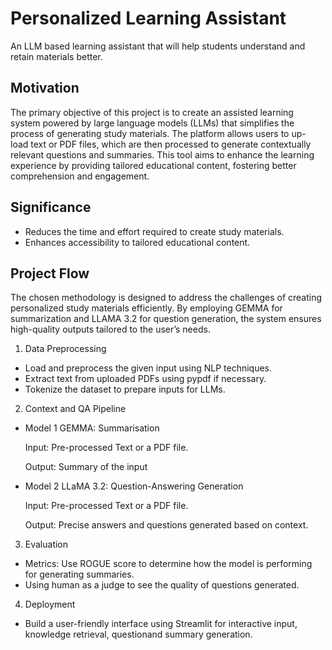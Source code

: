 # Personalized Learning Assistant

An LLM based learning assistant that will help students understand and retain materials better.

## Motivation
The primary objective of this project is to create an assisted learning system powered by large language models (LLMs) that simplifies the process of generating study materials. The platform allows users to up- load text or PDF files, which are then processed to generate contextually relevant questions and summaries. This tool aims to enhance the learning experience by providing tailored educational content, fostering better comprehension and engagement.

## Significance
* Reduces the time and effort required to create study materials.
* Enhances accessibility to tailored educational content.


## Project Flow

The chosen methodology is designed to address the challenges of creating personalized study materials efficiently. By employing GEMMA for summarization and LLAMA 3.2 for question generation, the system ensures high-quality outputs tailored to the user’s needs.
1. Data Preprocessing
   
* Load and preprocess the given input using NLP techniques.
* Extract text from uploaded PDFs using pypdf if necessary.
* Tokenize the dataset to prepare inputs for LLMs.

2. Context and QA Pipeline

* Model 1 GEMMA: Summarisation
  
  Input: Pre-processed Text or a PDF file.

  Output: Summary of the input

* Model 2 LLaMA 3.2: Question-Answering Generation
  
  Input: Pre-processed Text or a PDF file.

  Output: Precise answers and questions generated based on context.

3. Evaluation
* Metrics: Use ROGUE score to determine how the model is performing for generating summaries.
* Using human as a judge to see the quality of questions generated.

4. Deployment
* Build a user-friendly interface using Streamlit for interactive input, knowledge retrieval, questionand summary generation.
